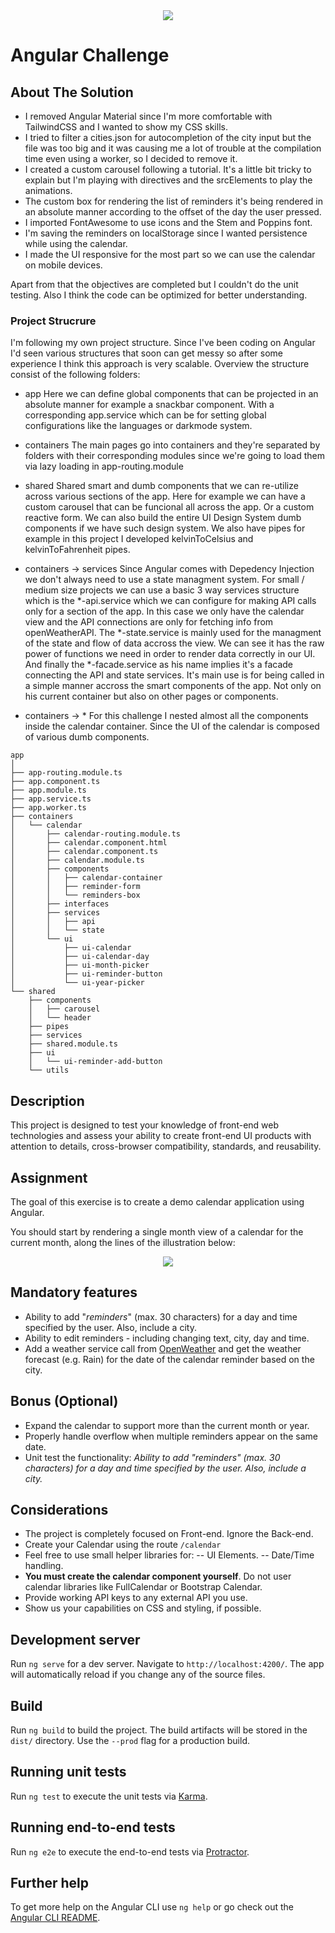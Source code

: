 <div align="center">
    <img src="https://storage.googleapis.com/public-jobsity-bucket/jobsity_logo_small.png"/>
</div>

# Angular Challenge

## About The Solution

- I removed Angular Material since I'm more comfortable with TailwindCSS and I wanted to show my CSS skills.
- I tried to filter a cities.json for autocompletion of the city input but the file was too big and it was causing me a lot of trouble at the compilation time even using a worker, so I decided to remove it.
- I created a custom carousel following a tutorial. It's a little bit tricky to explain but I'm playing with directives and the srcElements to play the animations.
- The custom box for rendering the list of reminders it's being rendered in an absolute manner according to the offset of the day the user pressed.
- I imported FontAwesome to use icons and the Stem and Poppins font.
- I'm saving the reminders on localStorage since I wanted persistence while using the calendar.
- I made the UI responsive for the most part so we can use the calendar on mobile devices.

Apart from that the objectives are completed but I couldn't do the unit testing. Also I think the code can be optimized for better understanding.

### Project Strucrure

I'm following my own project structure. Since I've been coding on Angular I'd seen various structures that soon can get messy so after some experience 
I think this approach is very scalable. Overview the structure consist of the following folders:

 - app
 Here we can define global components that can be projected in an absolute manner for example a snackbar component. With a corresponding app.service which can be for setting global configurations like the languages or darkmode system.

 - containers
 The main pages go into containers and they're separated by folders with their corresponding modules since we're going to load them via lazy loading in app-routing.module

 - shared
 Shared smart and dumb components that we can re-utilize across various sections of the app. Here for example we can have a custom carousel that can be funcional all across the app. Or a custom reactive form. We can also build the entire UI Design System dumb components if we have such design system.
 We also have pipes for example in this project I developed kelvinToCelsius and kelvinToFahrenheit pipes.

 - containers -> services
 Since Angular comes with Depedency Injection we don't always need to use a state managment system. For small / medium size projects we can use a basic 3 way services structure which is the *-api.service which we can configure for making API calls only for a section of the app. In this case we only have the calendar view and the API connections are only for fetching info from openWeatherAPI.
 The *-state.service is mainly used for the managment of the state and flow of data accross the view. We can see it has the raw power of functions we need in order to render data correctly in our UI.
 And finally the *-facade.service as his name implies it's a facade connecting the API and state services. It's main use is for being called in a simple manner accross the smart components of the app. Not only on his current container but also on other pages or components.

 - containers -> *
 For this challenge I nested almost all the components inside the calendar container. Since the UI of the calendar is composed of various dumb components.

```
app
│   
├── app-routing.module.ts
├── app.component.ts
├── app.module.ts
├── app.service.ts
├── app.worker.ts
├── containers
│   └── calendar
│       ├── calendar-routing.module.ts
│       ├── calendar.component.html
│       ├── calendar.component.ts
│       ├── calendar.module.ts
│       ├── components
│       │   ├── calendar-container
│       │   ├── reminder-form
│       │   └── reminders-box
│       ├── interfaces
│       ├── services
│       │   ├── api
│       │   └── state
│       └── ui
│           ├── ui-calendar
│           ├── ui-calendar-day
│           ├── ui-month-picker
│           ├── ui-reminder-button
│           └── ui-year-picker
└── shared
    ├── components
    │   ├── carousel
    │   └── header
    ├── pipes
    ├── services
    ├── shared.module.ts
    ├── ui
    │   └── ui-reminder-add-button
    └── utils
```

## Description

This project is designed to test your knowledge of front-end web technologies and assess your ability to create front-​end UI products with attention to details, cross-browser compatibility, standards, and  reusability.

## Assignment

The goal of this exercise is to create a demo calendar application using Angular.

You should start by rendering a single month view of a calendar for the current month, along the lines of the illustration below:
<div align="center">
    <img src="https://raw.githubusercontent.com/Jobsity/ReactChallenge/main/src/assets/CalendarSample.png"/>
</div>

## Mandatory features
 - Ability to add "*reminders*" (max. 30 characters) for a day and time specified by the user. Also, include a city.
 - Ability to edit reminders - including changing text, city, day and time.
 - Add a weather service call from [OpenWeather](https://openweathermap.org/forecast16) and get the weather forecast (e.g. Rain) for the date of the calendar reminder based on the city.

## Bonus (Optional)

- Expand the calendar to support more than the current month or year.
- Properly handle overflow when multiple reminders appear on the same date.
- Unit test the functionality: *Ability to add "*reminders*" (max. 30 characters) for a day and time specified by the user. Also, include a city.*

## Considerations

 - The project is completely focused on Front-end. Ignore the Back-end.
 - Create your Calendar using the route `/calendar`
 - Feel free to use small helper libraries for:
 -- UI Elements.
 -- Date/Time handling.
 - **You must create the calendar component yourself**. Do not user calendar libraries like FullCalendar or Bootstrap Calendar.
 - Provide working API keys to any external API you use.
 - Show us your capabilities on CSS and styling, if possible.


## Development server

Run `ng serve` for a dev server. Navigate to `http://localhost:4200/`. The app will automatically reload if you change any of the source files.

## Build

Run `ng build` to build the project. The build artifacts will be stored in the `dist/` directory. Use the `--prod` flag for a production build.

## Running unit tests

Run `ng test` to execute the unit tests via [Karma](https://karma-runner.github.io).

## Running end-to-end tests

Run `ng e2e` to execute the end-to-end tests via [Protractor](http://www.protractortest.org/).

## Further help

To get more help on the Angular CLI use `ng help` or go check out the [Angular CLI README](https://github.com/angular/angular-cli/blob/master/README.md).
